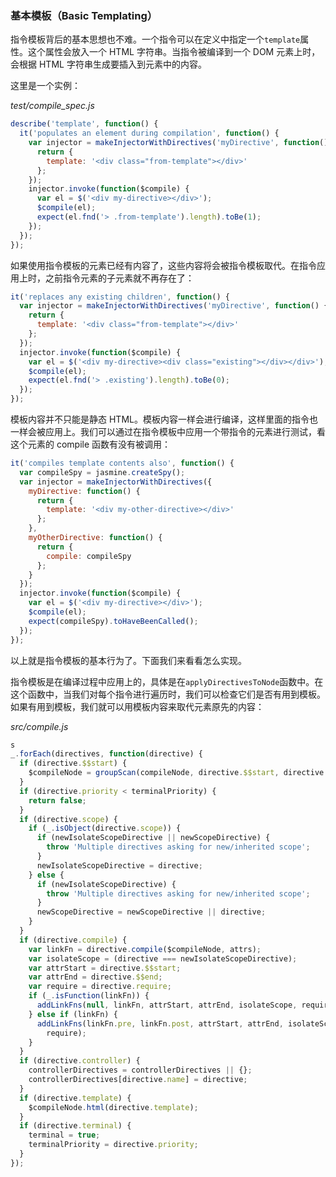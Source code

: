 ### 基本模板（Basic Templating）

指令模板背后的基本思想也不难。一个指令可以在定义中指定一个`template`属性。这个属性会放入一个 HTML 字符串。当指令被编译到一个 DOM 元素上时，会根据 HTML 字符串生成要插入到元素中的内容。

这里是一个实例：

_test/compile_spec.js_

```js
describe('template', function() {
  it('populates an element during compilation', function() {
    var injector = makeInjectorWithDirectives('myDirective', function() {
      return {
        template: '<div class="from-template"></div>'
      };
    });
    injector.invoke(function($compile) {
      var el = $('<div my-directive></div>');
      $compile(el);
      expect(el.fnd('> .from-template').length).toBe(1);
    });
  });
});
```

如果使用指令模板的元素已经有内容了，这些内容将会被指令模板取代。在指令应用上时，之前指令元素的子元素就不再存在了：

```js
it('replaces any existing children', function() {
  var injector = makeInjectorWithDirectives('myDirective', function() {
    return {
      template: '<div class="from-template"></div>'
    };
  });
  injector.invoke(function($compile) {
    var el = $('<div my-directive><div class="existing"></div></div>');
    $compile(el);
    expect(el.fnd('> .existing').length).toBe(0);
  });
});
```

模板内容并不只能是静态 HTML。模板内容一样会进行编译，这样里面的指令也一样会被应用上。我们可以通过在指令模板中应用一个带指令的元素进行测试，看这个元素的 compile 函数有没有被调用：

```js
it('compiles template contents also', function() {
  var compileSpy = jasmine.createSpy();
  var injector = makeInjectorWithDirectives({
    myDirective: function() {
      return {
        template: '<div my-other-directive></div>'
      };
    },
    myOtherDirective: function() {
      return {
        compile: compileSpy
      };
    }
  });
  injector.invoke(function($compile) {
    var el = $('<div my-directive></div>');
    $compile(el);
    expect(compileSpy).toHaveBeenCalled();
  });
});
```

以上就是指令模板的基本行为了。下面我们来看看怎么实现。

指令模板是在编译过程中应用上的，具体是在`applyDirectivesToNode`函数中。在这个函数中，当我们对每个指令进行遍历时，我们可以检查它们是否有用到模板。如果有用到模板，我们就可以用模板内容来取代元素原先的内容：

_src/compile.js_

```js
s
_.forEach(directives, function(directive) {
  if (directive.$$start) {
    $compileNode = groupScan(compileNode, directive.$$start, directive.$$end);
  }
  if (directive.priority < terminalPriority) {
    return false;
  }
  if (directive.scope) {
    if (_.isObject(directive.scope)) {
      if (newIsolateScopeDirective || newScopeDirective) {
        throw 'Multiple directives asking for new/inherited scope';
      }
      newIsolateScopeDirective = directive;
    } else {
      if (newIsolateScopeDirective) {
        throw 'Multiple directives asking for new/inherited scope';
      }
      newScopeDirective = newScopeDirective || directive;
    }
  }
  if (directive.compile) {
    var linkFn = directive.compile($compileNode, attrs);
    var isolateScope = (directive === newIsolateScopeDirective);
    var attrStart = directive.$$start;
    var attrEnd = directive.$$end;
    var require = directive.require;
    if (_.isFunction(linkFn)) {
      addLinkFns(null, linkFn, attrStart, attrEnd, isolateScope, require);
    } else if (linkFn) {
      addLinkFns(linkFn.pre, linkFn.post, attrStart, attrEnd, isolateScope,
        require);
    }
  }
  if (directive.controller) {
    controllerDirectives = controllerDirectives || {};
    controllerDirectives[directive.name] = directive;
  }
  if (directive.template) {
    $compileNode.html(directive.template);
  }
  if (directive.terminal) {
    terminal = true;
    terminalPriority = directive.priority;
  }
});
```